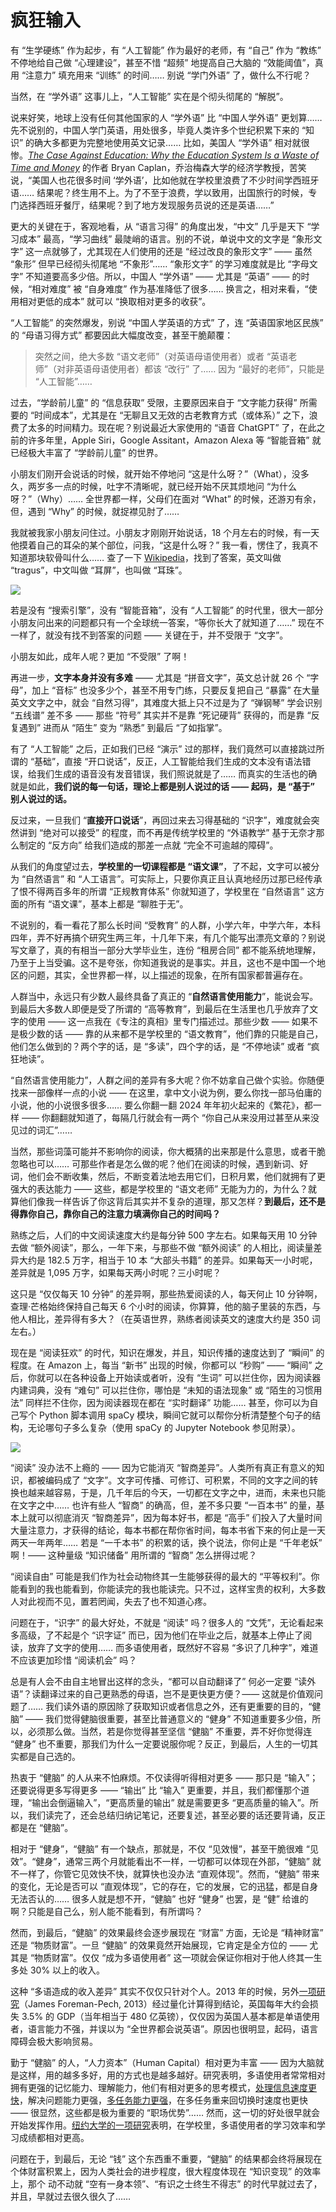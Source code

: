 # 疯狂输入

有 “生学硬练” 作为起步，有 “人工智能” 作为最好的老师，有 “自己” 作为 “教练” 不停地给自己做 “心理建设”，甚至不惜 “超频” 地提高自己大脑的 “效能阈值”，真用 “注意力” 填充用来 “训练” 的时间…… 别说 “学门外语” 了，做什么不行呢？

当然，在 “学外语” 这事儿上，“人工智能” 实在是个彻头彻尾的 “解脱”。

说来好笑，地球上没有任何其他国家的人 “学外语” 比 “中国人学外语” 更划算…… 先不说别的，中国人学门英语，用处很多，毕竟人类许多个世纪积累下来的 “知识” 的确大多都更为完整地使用英文记录…… 比如，美国人 “学外语” 相对就很惨。*[The Case Against Education: Why the Education System Is a Waste of Time and Money](https://www.amazon.com/Case-against-Education-System-Waste/dp/0691174652)* 的作者 Bryan Caplan，乔治梅森大学的经济学教授，苦笑说，“美国人也花很多时间 ‘学外语’，比如他就在学校里浪费了不少时间学西班牙语…… 结果呢？终生用不上。为了不至于浪费，学以致用，出国旅行的时候，专门选择西班牙餐厅，结果呢？到了地方发现服务员说的还是英语……”

更大的关键在于，客观地看，从 “语言习得” 的角度出发，“中文” 几乎是天下 “学习成本” 最高，“学习曲线” 最陡峭的语言。别的不说，单说中文的文字是 “象形文字” 这一点就够了，尤其现在人们使用的还是 “经过改良的象形文字” —— 虽然 “象形” 但早已经彻头彻尾地 “不象形”…… “象形文字” 的学习难度就是比 “字母文字” 不知道要高多少倍。所以，中国人 “学外语” —— 尤其是 “英语” —— 的时候，“相对难度” 被 “自身难度” 作为基准降低了很多…… 换言之，相对来看，“使用相对更低的成本” 就可以 “换取相对更多的收获”。

“人工智能” 的突然爆发，别说 “中国人学英语的方式” 了，连 “英语国家地区民族” 的 “母语习得方式” 都要因此大幅度改变，甚至干脆颠覆：

> 突然之间，绝大多数 “语文老师”（对英语母语使用者）或者 “英语老师”（对非英语母语使用者）都该 “改行” 了…… 因为 “最好的老师”，只能是 “人工智能”……

过去，“学龄前儿童” 的 “信息获取” 受限，主要原因来自于 “文字能力获得” 所需要的 “时间成本”，尤其是在 “无聊且又无效的古老教育方式（或体系）” 之下，浪费了太多的时间精力。现在呢？别说最近大家使用的 “语音 ChatGPT” 了，在此之前的许多年里，Apple Siri，Google Assitant，Amazon Alexa 等 “智能音箱” 就已经极大丰富了 “学龄前儿童” 的世界。

小朋友们刚开会说话的时候，就开始不停地问 “这是什么呀？”（What），没多久，两岁多一点的时候，吐字不清晰呢，就已经开始不厌其烦地问 “为什么呀？”（Why）…… 全世界都一样，父母们在面对 “What” 的时候，还游刃有余，但，遇到 “Why” 的时候，就捉襟见肘了……

我就被我家小朋友问住过。小朋友才刚刚开始说话，18 个月左右的时候，有一天他摸着自己的耳朵的某个部位，问我，“这是什么呀？” 我一看，愣住了，我真不知道那块软骨叫什么…… 查了一下 [Wikipedia](https://zh.wikipedia.org/?curid=7408978)，找到了答案，英文叫做 “tragus”，中文叫做 “耳屏”，也叫做 “耳珠”。

![](../images/Gray904.png)

若是没有 “搜索引擎”，没有 “智能音箱”，没有 “人工智能” 的时代里，很大一部分小朋友问出来的问题都只有一个全球统一答案，“等你长大了就知道了……” 现在不一样了，就没有找不到答案的问题 —— 关键在于，并不受限于 “文字”。

小朋友如此，成年人呢？更加 “不受限” 了啊！

再进一步，**文字本身并没有多难** —— 尤其是 “拼音文字”，英文总计就 26 个 “字母”，加上 “音标” 也没多少个，甚至不用专门练，只要反复把自己 “暴露” 在大量英文文字之中，就会 “自然习得”，其难度大抵上只不过是为了 “弹钢琴” 学会识别 “五线谱” 差不多 —— 那些 “符号” 其实并不是靠 “死记硬背” 获得的，而是靠 “反复遇到” 进而从 “陌生” 变为 “熟悉” 到最后 “了如指掌”。

有了 “人工智能” 之后，正如我们已经 “演示” 过的那样，我们竟然可以直接跳过所谓的 “基础”，直接 “开口说话”，反正，人工智能给我们生成的文本没有语法错误，给我们生成的语音没有发音错误，我们照说就是了…… 而真实的生活也的确就是如此，**我们说的每一句话，理论上都是别人说过的话 —— 起码，是 “基于” 别人说过的话。**

反过来，一旦我们 “**直接开口说话**”，再回过来去习得基础的 “识字”，难度就会突然讲到 “绝对可以接受” 的程度，而不再是传统学校里的 “外语教学” 基于无奈才那么制定的 “反方向” 给我们造成的那差一点就 “完全不可逾越的障碍”。

从我们的角度望过去，**学校里的一切课程都是 “语文课”**，了不起，文字可以被分为 “自然语言” 和 “人工语言”。可实际上，只要你真正且认真地经历过那已经传承了恨不得两百多年的所谓 “正规教育体系” 你就知道了，学校里在 “自然语言” 这方面的所有 “语文课”，基本上都是 “聊胜于无”。

不说别的，看一看花了那么长时间 “受教育” 的人群，小学六年，中学六年，本科四年，弄不好再搞个研究生两三年，十几年下来，有几个能写出漂亮文章的？别说写文章了，真的有相当一部分大学毕业生，连份 “租房合同” 都不能系统地理解，乃至于上当受骗。这不是夸张，你知道我说的是事实。并且，这也不是中国一个地区的问题，其实，全世界都一样，以上描述的现象，在所有国家都普遍存在。

人群当中，永远只有少数人最终具备了真正的 “**自然语言使用能力**”，能说会写。到最后大多数人即便是受了所谓的 “高等教育”，到最后在生活里也几乎放弃了文字的使用 —— 这一点我在《专注的真相》里专门描述过。那些少数 —— 如果不是极少数的话 —— 靠的从来都不是学校里的 “语文教育”，他们靠的只能是自己，他们怎么做到的？两个字的话，是 “多读”，四个字的话，是 “不停地读” 或者 “疯狂地读”。

“自然语言使用能力”，人群之间的差异有多大呢？你不妨拿自己做个实验。你随便找来一部像样一点的小说 —— 在这里，拿中文小说为例，要么你找一部马伯庸的小说，他的小说很多很多…… 要么你翻一翻 2024 年年初火起来的《繁花》，都一样 —— 你翻翻就知道了，每隔几行就会有一两个 “你自己从来没用过甚至从来没见过的词汇”……

当然，那些词藻可能并不影响你的阅读，你大概猜的出来那是什么意思，或者干脆忽略也可以…… 可那些作者是怎么做的呢？他们在阅读的时候，遇到新词、好词，他们会不断收集，然后，不断变着法地去用它们，日积月累，他们就拥有了更强大的表达能力 —— 这些，都是学校里的 “语文老师” 无能为力的，为什么？就算他们像我一样告诉了你这背后其实并不复杂的道理，那又怎样？**到最后，还不是得靠你自己，靠你自己的注意力填满你自己的时间吗？**

熟练之后，人们的中文阅读速度大约是每分钟 500 字左右。如果每天用 10 分钟去做 “额外阅读”，那么，一年下来，与那些不做 “额外阅读” 的人相比，阅读量差异大约是 182.5 万字，相当于 10 本 “大部头书籍” 的差异。如果每天一小时呢，差异就是 1,095 万字，如果每天两小时呢？三小时呢？

这只是 “仅仅每天 10 分钟” 的差异啊，那些热爱阅读的人，每天何止 10 分钟啊，查理·芒格始终保持自己每天 6 个小时的阅读，你算算，他的脑子里装的东西，与他人相比，差异得有多大？（在英语世界，熟练者阅读英文的速度大约是 350 词左右。）

现在是 “阅读狂欢” 的时代，知识在爆发，并且，知识传播的速度达到了 “瞬间” 的程度。在 Amazon 上，每当 “新书” 出现的时候，你都可以 “秒购” —— “瞬间” 之后，你就可以在各种设备上开始读或者听，没有 “生词” 可以拦住你，因为阅读器内建词典，没有 “难句” 可以拦住你，哪怕是 “未知的语法现象” 或 “陌生的习惯用法” 同样拦不住你，因为阅读器现在都在 “实时翻译” 功能…… 甚至，你可以为自己写个 Python 脚本调用 spaCy 模块，瞬间它就可以帮你分析清楚整个句子的结构，无论哪句子多么复杂（使用 spaCy 的 Jupyter Notebook 参见附录）。

![](../images/dep-graph.svg)

“阅读” 没办法不上瘾的 —— 因为它能消灭 “智商差异”。人类所有真正有意义的知识，都被编码成了 “文字”。文字可传播、可修订、可积累，不同的文字之间的转换也越来越容易，于是，几千年后的今天，一切都在文字之中，进而，未来也只能在文字之中…… 也许有些人 “智商” 的确高，但，差不多只要 “一百本书” 的量，基本上就可以彻底消灭 “智商差异”，因为每本好书，都是 “高手” 们投入了大量时间大量注意力，才获得的结论，每本书都在帮你省时间，每本书省下来的何止是一天两天一年两年…… 若是 “一千本书” 的积累的话，换个说法，你何止是 “千年老妖” 啊！—— 这种量级 “知识储备” 用所谓的 “智商” 怎么拼得过呢？

“阅读自由” 可能是我们作为社会动物终其一生能够获得的最大的 “平等权利”。你能看到的我也能看到，你能读完的我也能读完。只不过，这样宝贵的权利，大多数人对此视而不见，置若罔闻，失去了也不知道心疼。

问题在于，“识字” 的最大好处，不就是 “阅读” 吗？很多人的 “文凭”，无论看起来多高级，了不起是个 “识字证” 而已，因为他们在毕业之后，就基本上停止了阅读，放弃了文字的使用…… 而多语使用者，既然好不容易 “多识了几种字”，难道不应该更加珍惜 “阅读机会” 吗？

总是有人会不由自主地冒出这样的念头，“都可以自动翻译了” 何必一定要 “读外语”？读翻译过来的自己更熟悉的母语，岂不是更快更方便？—— 这就是价值观问题了…… 我们读外语的原因除了获取知识或者信息之外，还有更重要的目的，“健脑” —— 我们觉得健脑很重要，甚至比普通意义的 “健身” 不知道重要多少倍，所以，必须那么做。当然，若是你觉得甚至坚信 “健脑” 不重要，弄不好你觉得连 “健身” 也不重要，那我们为什么一定要说服你呢？反正，到最后，人生的一切其实都是自己选的。

热衷于 “健脑” 的人从来不怕麻烦。不仅读得听得相对更多 —— 那只是 “输入”；还要说得更多写得更多 —— “输出” 比 “输入” 更重要，并且，我们都懂那个道理，“输出会倒逼输入”，“更高质量的输出” 就是需要更多 “更高质量的输入”。所以，我们读完了，还会总结归纳记笔记，还要复述，甚至必要的话还要背诵，反正都是在 “健脑”。

相对于 “健身”，“健脑” 有一个缺点，那就是，不仅 “见效慢”，甚至干脆很难 “见效”。“健身”，通常三两个月就能看出不一样，一切都可以体现在外部，“健脑” 就不一样了，你管它见效快不快，就算快也没办法 “直观体现”。然而，“健脑” 带来的变化，无论是否可以 “直观体现”，它的存在，它的发展，它的迅猛，都是自身无法否认的…… 很多人就是想不开，“健脑” 也好 “健身” 也罢，是 “健” 给谁的啊？只能是自己么，别人能不能看到，有所谓吗？

然而，到最后，“健脑” 的效果最终会逐步展现在 “财富” 方面，无论是 “精神财富” 还是 “物质财富”。一旦 “健脑” 的效果竟然开始展现，它肯定是全方位的 —— 尤其是 “物质财富”。仅仅 “成为多语使用者” 这一项就会保证你相对于他人终其一生多处 30% 以上的收入。

这种 “多语造成的收入差异” 其实不仅仅只针对个人。2013 年的时候，另外[一项研究](https://www.tbsnews.net/analysis/how-knowing-more-one-language-boosts-your-income-588066)（James Foreman-Pech, 2013）经过量化计算得到结论，英国每年大约会损失 3.5% 的 GDP（当年相当于 480 亿英镑），仅仅因为英国人基本都是单语使用者，语言能力不强，并误以为 “全世界都会说英语”。原因也很明显，起码，语言障碍会极大影响贸易。

勤于 “健脑” 的人，“人力资本”（Human Capital）相对更为丰富 —— 因为大脑就是这样，用的越多多好，用的方式也是越多越好。研究表明，多语使用者常常相对拥有更强的记忆能力、理解能力，他们有相对更多的思考模式，[处理信息速度更快](https://news.northwestern.edu/stories/2014/11/bilingual-brains-better-equipped-to-process-information)，解决问题能力更强，[多任务能力更强](https://www.nih.gov/news-events/news-releases/bilinguals-switch-tasks-faster-monolinguals-nih-funded-study-shows)，在多任务重来回切换时速度也更快 —— 很显然，这些都是极为重要的 “职场优势”…… 然而，这一切的好处很早就会开始发挥作用。[纽约大学的一项研究](https://www.sciencedaily.com/releases/2018/06/180612080039.htm)表明，在学校里，多语使用者的学习效率和学习成绩都相对更高。

问题在于，到最后，无论 “钱” 这个东西重不重要，“健脑” 的结果都会终将展现在个体财富积累上，因为人类社会的进步程度，很大程度体现在 “知识变现” 的效率上，那个 动不动就 “空有一身本领”、“有识之士终生不得志” 的时代早就过去了，并且，早就过去很久很久了……